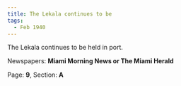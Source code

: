 ```yaml
---  
title: The Lekala continues to be  
tags:  
  - Feb 1940  
---  
```

  
The Lekala continues to be held in port.  
  
Newspapers: **Miami Morning News or The Miami Herald**  
  
Page: **9**, Section: **A** 
